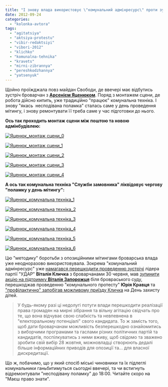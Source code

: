 ```yaml
---
title: "І знову влада використовує \"комунальний адмінресурс\" проти зустрічей з опозиційними лідерами"
date: 2012-09-24
categories: 
  - "kolonka-avtora"
tags: 
  - "agitatsiya"
  - "aktsiya-protestu"
  - "vibir-redaktsiyi"
  - "vibori-2012"
  - "klichko"
  - "komunalna-tehnika"
  - "kravets"
  - "mirni-zibrannya"
  - "pereshkodzhannya"
  - "yatsenyuk"
---
```


Щойно проїжджала повз майдан Свободи, де ввечері має відбутись зустріч броварчан з **[Арсенієм Яценюком](https://mpz.brovary.org/24-veresnya-u-brovarah-vidbudetsya-zustrich-z-arseniyem-yatsenyukom/)**. Поряд з монтажем сцени, де робота дійсно кипить, уже традиційно "працює" комунальна техніка. І знову "якась  несподівана поламка" сталась саме у день проведення мітингу, і знову ремонтувати її треба саме у час підготовки до нього.

**Ось так проходить монтаж сцени між поштою та новою адмінбудівлею:**

[![](https://mpz.brovary.org/wp-content/uploads/2012/09/YAtsenyuk_montazh-stseni_0.jpg "Яценюк_монтаж сцени_0")](https://mpz.brovary.org/wp-content/uploads/2012/09/YAtsenyuk_montazh-stseni_0.jpg)

[![](https://mpz.brovary.org/wp-content/uploads/2012/09/YAtsenyuk_montazh-stseni_1.jpg "Яценюк_монтаж сцени_1")](https://mpz.brovary.org/wp-content/uploads/2012/09/YAtsenyuk_montazh-stseni_1.jpg)

[![](https://mpz.brovary.org/wp-content/uploads/2012/09/YAtsenyuk_montazh-stseni_2.jpg "Яценюк_монтаж сцени_2")](https://mpz.brovary.org/wp-content/uploads/2012/09/YAtsenyuk_montazh-stseni_2.jpg)

[![](https://mpz.brovary.org/wp-content/uploads/2012/09/YAtsenyuk_montazh-stseni_3.jpg "Яценюк_монтаж сцени_3")](https://mpz.brovary.org/wp-content/uploads/2012/09/YAtsenyuk_montazh-stseni_3.jpg)

[![](https://mpz.brovary.org/wp-content/uploads/2012/09/YAtsenyuk_montazh-stseni_4.jpg "Яценюк_монтаж сцени_4")](https://mpz.brovary.org/wp-content/uploads/2012/09/YAtsenyuk_montazh-stseni_4.jpg)

**А ось так комунальна техніка "Служби замовника" ліквідовує чергову "поламку у день мітингу":**

[![](https://mpz.brovary.org/wp-content/uploads/2012/09/YAtsenyuk_komunalna-tehnika_1.jpg "Яценюк_комунальна техніка_1")](https://mpz.brovary.org/wp-content/uploads/2012/09/YAtsenyuk_komunalna-tehnika_1.jpg)

[![](https://mpz.brovary.org/wp-content/uploads/2012/09/YAtsenyuk_komunalna-tehnika_2.jpg "Яценюк_комунальна техніка_2")](https://mpz.brovary.org/wp-content/uploads/2012/09/YAtsenyuk_komunalna-tehnika_2.jpg)

[![](https://mpz.brovary.org/wp-content/uploads/2012/09/YAtsenyuk_komunalna-tehnika_3.jpg "Яценюк_комунальна техніка_3")](https://mpz.brovary.org/wp-content/uploads/2012/09/YAtsenyuk_komunalna-tehnika_3.jpg)

[![](https://mpz.brovary.org/wp-content/uploads/2012/09/YAtsenyuk_komunalna-tehnika_4.jpg "Яценюк_комунальна техніка_4")](https://mpz.brovary.org/wp-content/uploads/2012/09/YAtsenyuk_komunalna-tehnika_4.jpg)

[![](https://mpz.brovary.org/wp-content/uploads/2012/09/YAtsenyuk_komunalna-tehnika_5.jpg "Яценюк_комунальна техніка_5")](https://mpz.brovary.org/wp-content/uploads/2012/09/YAtsenyuk_komunalna-tehnika_5.jpg)

[![](https://mpz.brovary.org/wp-content/uploads/2012/09/YAtsenyuk_komunalna-tehnika_6.jpg "Яценюк_комунальна техніка_6")](https://mpz.brovary.org/wp-content/uploads/2012/09/YAtsenyuk_komunalna-tehnika_6.jpg)

Цю "методику" боротьби з опозиційними мітингами броварська влада уже неодноразово використовувала. Зокрема "комунальний адмінресурс" уже [намагався перешкодити проведенню зустрічі](https://mpz.brovary.org/naperedodni-vizitu-klichka-brovarska-vlada-znovu-zablokuvala-maydan-svobodi/) лідера партії "УДАР" **Віталія Кличка** з броварчанами 30 червня, мав [зупинити акцію на підтримку **Віталія Запорожця**](https://mpz.brovary.org/sogodni-pidtrimati-zaporozhtsya-mitinguvalnikam-zavadiv-kran/) біля бровраського суду, перешкоджав проведенню "комунального протесту" **Юрія Кравця** та ["профілактично" запобігав можливому приїзду Кличка](https://mpz.brovary.org/yakih-teroristiv-boyitsya-mer-brovariv-sapozhko/) на День захисту дітей.

> У будь-якому разі ці недолугі потуги влади перешкодити реалізації права громадян на мирні зібрання та вільну агітацію свідчать про те, що вона відчуває свою слабкість та невпевнена в "електоральному потенціалі" свого кандидата. То ж замість того, щоб дати броварчанам можливість безперешкодно ознайомитись з виборчими програмами та гаслами різних політичних партій та кандидатів, поспілкуватись з ними вживу, щоб свідомо та зважено зробити свій вибір 28 жовтня, можновладці створюють дедалі більше інформаційних приводів для опозиції та... для власної дискредитації.

Що ж, побачимо, що у який спосіб міські чиновники та їх підлеглі комунальники ганьбитимуться сьогодні ввечері, та чи встигнуть відремонтували "несподівану поламку" до 18:00. Читайте скоро на "Маєш право знати".
